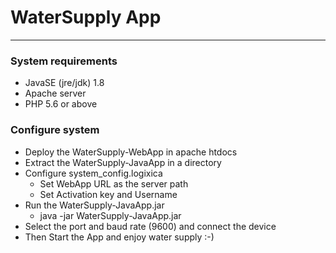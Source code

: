 # WaterSupply App
-----------------

### System requirements
- JavaSE (jre/jdk) 1.8
- Apache server
- PHP 5.6 or above

### Configure system
- Deploy the WaterSupply-WebApp in apache htdocs
- Extract the WaterSupply-JavaApp in a directory
- Configure system_config.logixica
    - Set WebApp URL as the server path 
    - Set Activation key and Username
- Run the WaterSupply-JavaApp.jar
    - java -jar WaterSupply-JavaApp.jar
- Select the port and baud rate (9600) and connect the device
- Then Start the App and enjoy water supply :-)
